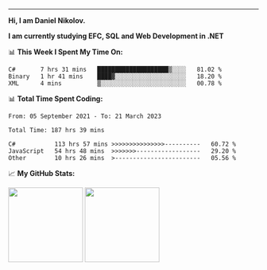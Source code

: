 ---
**Hi, I am Daniel Nikolov.**

**I am currently studying EFC, SQL and Web Development in .NET**

📊 **This Week I Spent My Time On:**
<!--START_SECTION:wakaweekly-->

```text
C#       7 hrs 31 mins   ████████████████████▒░░░░   81.02 %
Binary   1 hr 41 mins    ████▓░░░░░░░░░░░░░░░░░░░░   18.20 %
XML      4 mins          ▒░░░░░░░░░░░░░░░░░░░░░░░░   00.78 %
```

<!--END_SECTION:wakaweekly-->

📊 **Total Time Spent Coding:**
<!--START_SECTION:waka-->

```text
From: 05 September 2021 - To: 21 March 2023

Total Time: 187 hrs 39 mins

C#           113 hrs 57 mins >>>>>>>>>>>>>>>----------   60.72 %
JavaScript   54 hrs 48 mins  >>>>>>>------------------   29.20 %
Other        10 hrs 26 mins  >------------------------   05.56 %
```

<!--END_SECTION:waka-->

📈 **My GitHub Stats:**

<p>
  <img height="150em" src="https://github-readme-stats.vercel.app/api?username=NikolovDaniel&show_icons=true&hide_border=true&&count_private=true&include_all_commits=true" />
  <img height="150em" src="https://github-readme-stats.vercel.app/api/top-langs/?username=NikolovDaniel&exclude_repo=KNN-Image-Classification&show_icons=true&hide_border=true&layout=compact&langs_count=8s"/>
</p>
